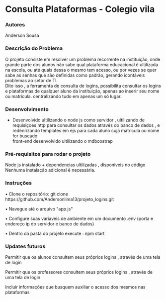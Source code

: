 ### <h1>Consulta Plataformas - Colegio vila</h1>
### Autores
Anderson Sousa

### Descrição do Problema
O projeto consiste em resolver um problema recorrente na instituição, onde grande parte dos alunos não sabe qual plataforma educacional é ultilizada na escola, ou até quais dessa o mesmo tem acesso, ou por vezes
se quer sabe as senhas que são definidas como padrão, gerando icontáveis problemas ao setor de TI. <br>
Dito isso , a ferramenta de consulta de logins, possibilita consultar os logins e plataformas de qualquer aluno da instituição, apenas ao inserir seu nome ou matricula. centralizando tudo em apenas um só lugar.

### Desenvolvimento
- Desenvolvido ultilizando o node js como servidor , ultilizando de requisiçoes http para consultar os dados através do banco de dados , e redenrizando templates em ejs para cada aluno
cuja matricula ou nome for buscado <br>
front-end desenvolvido ultilizando o mdboostrap
### Pré-requisitos para rodar o projeto
Node js instalado + dependencias ultilizadas , disponiveis no código
Nenhuma instalação adicional é necessária.
### Instruções
<p>• Clone o repositório: git clone https://github.com/Andersonlima13/projeto_logins.git</p>
<p>• Navegue até o arquivo "app.js"</p>
<p>• Configure suas variaveis de ambiente em um documento .env (porta e endereço ip do servidor e banco de dados)</p>
<p>• Dentro da pasta do projeto execute : npm start</p>

### Updates futuros 

<p>Permitir que os alunos consultem seus próprios logins , através de uma tela de login</p>
<p>Permitir que os professores consultem seus próprios logins , através de uma tela de login</p>
<p>Incluir informações que busquem auxiliar o acesso dos mesmos nas plataformas</p>
